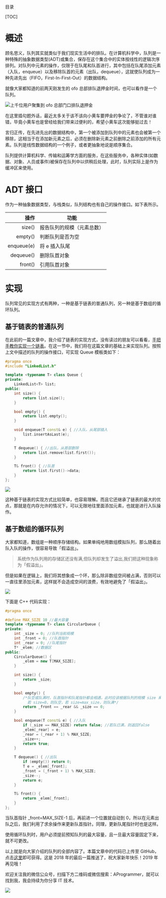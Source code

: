 目录

[TOC]

# 概述

顾名思义，队列其实就类似于我们现实生活中的排队。在计算机科学中，队列是一种特殊的抽象数据类型(ADT)或集合，保存在这个集合中的实体按线性的逻辑次序排列。对队列中元素的操作，仅限于在队尾和队首进行，其中包括在队尾添加元素（入队，enqueue）以及移除队首的元素（出队，dequeue），这就使队列成为一种先进先出（FIFO，First-In-First-Out）的数据结构。

就像大家都知道的前两天刚发生的 ofo 总部排队退押金时间，也可以看作是一个队列。

![上千位用户聚集到 ofo 总部门口排队退押金](https://raw.githubusercontent.com/YoungYo/Algorithm/master/Images/13-%E9%98%9F%E5%88%97/%E5%BE%AE%E4%BF%A1%E5%9B%BE%E7%89%87_20181228110236.jpg)

在这里插句题外话，最近太多关于该不该向小黄车要押金的争论了，不管谁对谁错，毕竟小黄车也是曾经给我们带来过便利的，希望小黄车这次能够挺过去！

言归正传，在先进先出的数据结构中，第一个被添加到队列中的元素也会被第一个移除，这相当于在添加新元素之后，必须在删除新元素之前删除之前添加的所有元素。队列是线性数据结构的一个例子，或者更抽象地说是顺序集合。

队列提供计算机科学、传输和运筹学方面的服务，在这些服务中，各种实体(如数据、对象、人员或事件)被保存在队列中以供稍后处理，此时，队列实际上是作为缓冲区来使用。

# ADT 接口

作为一种抽象数据类型，与栈类似，队列结构也有自己的操作接口。如下表所示。

|       操作 | 功能                       |
| ---------: | -------------------------- |
|     size() | 报告队列的规模（元素总数） |
|    empty() | 判断队列是否为空           |
| enqueue(e) | 将 e 插入队尾              |
|  dequeue() | 删除队首对象               |
|    front() | 引用队首对象               |

# 实现

队列常见的实现方式有两种，一种是基于链表的普通队列，另一种是基于数组的循环队列。

## 基于链表的普通队列

在此前的一篇文章中，我介绍了链表的实现方式，没有读过的朋友可以看看，[手把手教你实现一个链表](https://github.com/YoungYo/Algorithm/blob/master/6-%E6%89%8B%E6%8A%8A%E6%89%8B%E6%95%99%E4%BD%A0%E5%AE%9E%E7%8E%B0%E4%B8%80%E4%B8%AA%E9%93%BE%E8%A1%A8.md)。在这一节中，我们将在这篇文章的基础上来实现队列。按照上文中描述的队列的操作接口，可实现 Queue 模板类如下：

```cpp
#pragma once
#include "LinkedList.h"

template <typename T> class Queue {
private:
	LinkedList<T> list;
public:
	int size() {
		return list.size();
	}

	bool empty() {
		return list.empty();
	}

	void enqueue(T const& e) { //入队，从尾部插入
		list.insertAsLast(e);
	}

	T dequeue() { //出队，从首部删除
		return list.remove(list.first());
	}

	T& front() { //队首
		return list.first()->data;
	}
};
```

![](https://raw.githubusercontent.com/YoungYo/Algorithm/master/Images/13-%E9%98%9F%E5%88%97/%E9%98%9F%E5%88%97%E7%A4%BA%E6%84%8F%E5%9B%BE.png)

这种基于链表的实现方式比较简单，也容易理解。而且它还继承了链表的最大的优点，那就是在内存允许的情况下，可以无限地往里面添加元素，也就是进行入队操作。

## 基于数组的循环队列

大家都知道，数组是一种顺序存储结构。如果单纯地用数组模拟队列，那么随着出队入队的操作，很容易导致「假溢出」。
> 系统作为队列用的存储区还没有满,但队列却发生了溢出,我们把这种现象称为「假溢出」。

但是如果在逻辑上，我们将其想象成一个环，那么除非数组空间被占满，否则可以一直往里添加元素，这样就不会造成空间的浪费，有效地避免了「假溢出」。

![](https://raw.githubusercontent.com/YoungYo/Algorithm/master/Images/13-%E9%98%9F%E5%88%97/%E5%BE%AA%E7%8E%AF%E9%98%9F%E5%88%97%E7%A4%BA%E6%84%8F%E5%9B%BE.png)

下面是 C++ 代码实现：

```cpp
#pragma once

#define MAX_SIZE 10 //最大容量
template <typename T> class CircularQueue {
private:
	int _size = 0; //队列当前规模
	int _front = 0; //队首指针
	int _rear = 0; //队尾指针
	T* _elem; //数据区
public:
	CircularQueue() {
		_elem = new T[MAX_SIZE];
	}

	int size() {
		return _size;
	}

	bool empty() {
		/*队空或队满时，队首指针和队尾指针都会相遇，此时应该根据队列的规模 size 来判断
		  若 size=0，则队空，若 size=max_size，则队满*/
		return _front == _rear && _size == 0; 
	}

	bool enqueue(T const& e) { //入队
		if (_size == MAX_SIZE) return false; //若队已满，则返回false
		_elem[_rear] = e;
		_rear = (_rear + 1) % MAX_SIZE;
		_size++;
		return true;
	}

	T dequeue() { //出队
		if (empty()) return 0;
		T e = _elem[_front];
		_front = (_front + 1) % MAX_SIZE;
		_size--;
		return e;
	}

	T& front() {
		return _elem[_front];
	}
};
```

当队首指针 _front=MAX_SIZE-1 后，再前进一个位置就自动到 0，所以在元素出队之后，我们利用了求余操作来更新队首指针。同理，更新队尾指针时也是这样。

使用循环队列时，用户必须提前预知队列的最大容量，且一旦最大容量固定下来，就不可更改。

以上就是向大家介绍的队列的全部内容了。本篇文章中的代码已上传至 GitHub，点击[这里](https://github.com/YoungYo/Algorithm/tree/master/source/%E7%AE%97%E6%B3%95%E4%B8%8E%E6%95%B0%E6%8D%AE%E7%BB%93%E6%9E%84/DataStructure)即可获得。这是 2018 年的最后一篇推送了，祝大家新年快乐！2019 年再见哦！

欢迎关注我的微信公众号，扫描下方二维码或微信搜索：AProgrammer，就可以找到我，我会持续为你分享 IT 技术。

![](https://raw.githubusercontent.com/YoungYo/Algorithm/master/Images/%E5%BE%AE%E4%BF%A1%E5%85%AC%E4%BC%97%E5%8F%B7%E4%BA%8C%E7%BB%B4%E7%A0%81.jpg)